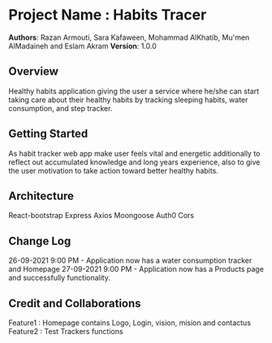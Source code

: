 # Project Name : Habits Tracer
**Authors**: Razan Armouti, Sara Kafaween, Mohammad AlKhatib, Mu'men AlMadaineh and Eslam Akram
**Version**: 1.0.0 
## Overview
Healthy habits application giving the user a service where he/she can start taking care about their healthy habits by tracking sleeping habits, water consumption, and step tracker.
## Getting Started
As habit tracker web app make user feels vital and energetic additionally to reflect out accumulated knowledge and long years experience, also to give the user motivation to take action toward better healthy habits.
## Architecture
React-bootstrap
Express
Axios
Moongoose
Auth0
Cors
## Change Log
26-09-2021 9:00 PM - Application now has a water consumption tracker and Homepage
27-09-2021 9:00 PM - Application now has a Products page and successfully functionality. 
## Credit and Collaborations
Feature1 : Homepage contains Logo, Login, vision, mision and contactus  
Feature2 : Test Trackers functions
